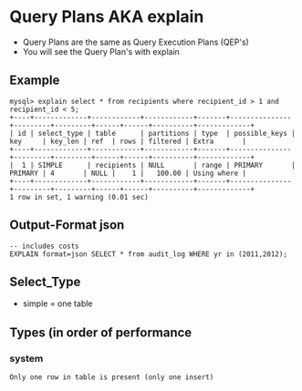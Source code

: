 # Query Plans AKA explain 

   * Query Plans are the same as Query Execution Plans (QEP's) 
   * You will see the Query Plan's with explain 
   
## Example 

```
mysql> explain select * from recipients where recipient_id > 1 and recipient_id < 5;
+----+-------------+------------+------------+-------+---------------+---------+---------+------+------+----------+-------------+
| id | select_type | table      | partitions | type  | possible_keys | key     | key_len | ref  | rows | filtered | Extra       |
+----+-------------+------------+------------+-------+---------------+---------+---------+------+------+----------+-------------+
|  1 | SIMPLE      | recipients | NULL       | range | PRIMARY       | PRIMARY | 4       | NULL |    1 |   100.00 | Using where |
+----+-------------+------------+------------+-------+---------------+---------+---------+------+------+----------+-------------+
1 row in set, 1 warning (0.01 sec)
```

## Output-Format json 

```
-- includes costs 
EXPLAIN format=json SELECT * from audit_log WHERE yr in (2011,2012);
```

## Select_Type 
  
  * simple = one table 


## Types (in order of performance

### system 

```
Only one row in table is present (only one insert) 
```
